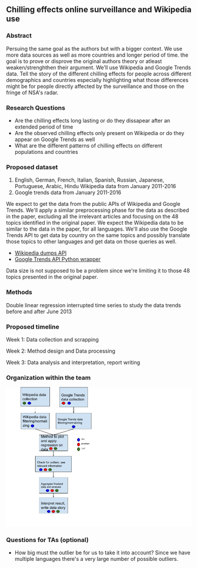 ## Chilling effects online surveillance and Wikipedia use
### Abstract
Persuing the same goal as the authors but with a bigger context. We use more data sources as well as more countries and longer period of time. the goal is to prove or disprove the original authors theory or atleast weaken/strenghthen their argument. We'll use Wikipedia and Google Trends data. Tell the story of the different chilling effects for people across different demographics and countries especially highlighting what those differences might be for people directly affected by the surveillance and those on the fringe of NSA's radar. 

### Research Questions
- Are the chilling effects long lasting or do they dissapear after an extended period of time
- Are the observed chilling effects only present on Wikipedia or do they appear on Google Trends as well
- What are the different patterns of chilling effects on different populations and countries

### Proposed dataset
1. English, German, French, Italian, Spanish, Russian, Japanese, Portuguese, Arabic, Hindu Wikipedia data from January 2011-2016
2. Google trends data from January 2011-2016

We expect to get the data from the public APIs of Wikipedia and Google Trends. We'll apply a similar preprocessing phase for the data as described in the paper, excluding all the irrelevant articles and focusing on the 48 topics identified in the original paper. We expect the Wikipedia data to be similar to the data in the paper, for all languages. We'll also use the Google Trends API to get data by country on the same topics and possibly translate those topics to other languages and get data on those queries as well.

* [Wikipedia dumps API](https://dumps.wikimedia.org/other/analytics/)  
* [Google Trends API Python wrapper](https://pypi.org/project/pytrends/)

Data size is not supposed to be a problem since we're limiting it to those 48 topics presented in the original paper.

### Methods

Double linear regression interrupted time series to study the data trends before and after June 2013

### Proposed timeline

Week 1: Data collection and scrapping

Week 2: Method design and Data processing

Week 3: Data analysis and interpretation, report writing

### Organization within the team
![TaskOrganization](./TaskOrganization.png)

### Questions for TAs (optional)

* How big must the outlier be for us to take it into account? Since we have multiple languages there's a very large number of possible outliers.